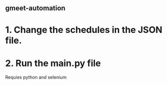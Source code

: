 ## gmeet-automation

# 1. Change the schedules in the JSON file.

# 2. Run the main.py file

Requies python and selenium
